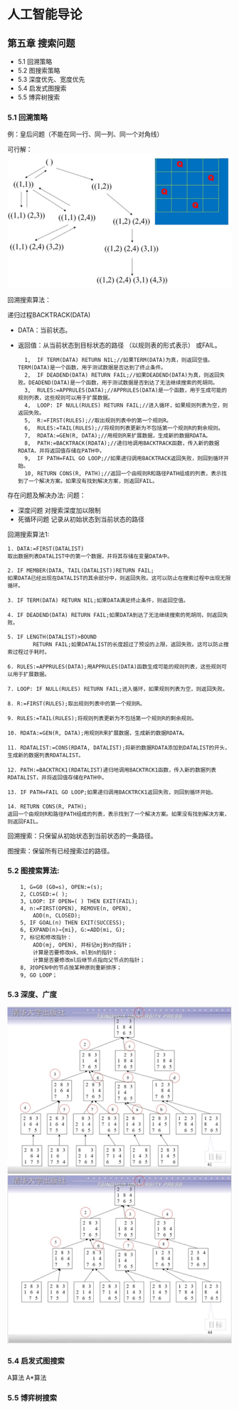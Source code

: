 # 人工智能导论
## 第五章 搜索问题

- 5.1 回溯策略
- 5.2 图搜索策略
- 5.3 深度优先、宽度优先
- 5.4 启发式图搜索
- 5.5 博弈树搜索


### 5.1 回溯策略
例：皇后问题（不能在同一行、同一列、同一个对角线）

可行解：
![26](image/26.jpg)

回溯搜索算法：

递归过程BACKTRACK(DATA)
- DATA：当前状态。
- 返回值：从当前状态到目标状态的路径
			（以规则表的形式表示）
			或FAIL。

        1, 	IF TERM(DATA) RETURN NIL;//如果TERM(DATA)为真，则返回空值。TERM(DATA)是一个函数，用于测试数据是否达到了终止条件。
        2, 	IF DEADEND(DATA) RETURN FAIL;//如果DEADEND(DATA)为真，则返回失败。DEADEND(DATA)是一个函数，用于测试数据是否到达了无法继续搜索的死胡同。
        3, 	RULES:=APPRULES(DATA);//APPRULES(DATA)是一个函数，用于生成可能的规则列表，这些规则可以用于扩展数据。
        4,	LOOP: IF NULL(RULES) RETURN FAIL;//进入循环，如果规则列表为空，则返回失败。
        5, 	R:=FIRST(RULES);//取出规则列表中的第一个规则R。
        6,	RULES:=TAIL(RULES);//将规则列表更新为不包括第一个规则R的剩余规则。
        7,	RDATA:=GEN(R, DATA);//用规则R来扩展数据，生成新的数据RDATA。
        8,	PATH:=BACKTRACK(RDATA);//递归地调用BACKTRACK函数，传入新的数据RDATA，并将返回值存储在PATH中。
        9,	IF PATH=FAIL GO LOOP;//如果递归调用BACKTRACK返回失败，则回到循环开始。
        10,	RETURN CONS(R, PATH);//返回一个由规则R和路径PATH组成的列表，表示找到了一个解决方案。如果没有找到解决方案，则返回FAIL。

存在问题及解决办法:
问题：
- 深度问题    对搜索深度加以限制
- 死循环问题  记录从初始状态到当前状态的路径

回溯搜索算法1:

    1. DATA:=FIRST(DATALIST)
    取出数据列表DATALIST中的第一个数据，并将其存储在变量DATA中。

    2. IF MEMBER(DATA, TAIL(DATALIST))RETURN FAIL;		
    如果DATA已经出现在DATALIST的其余部分中，则返回失败。这可以防止在搜索过程中出现无限循环。

    3. IF TERM(DATA) RETURN NIL;如果DATA满足终止条件，则返回空值。

    4. IF DEADEND(DATA) RETURN FAIL;如果DATA到达了无法继续搜索的死胡同，则返回失败。

    5. IF LENGTH(DATALIST)>BOUND
    	 	RETURN FAIL;如果DATALIST的长度超过了预设的上限，返回失败。这可以防止搜索过程过于耗时。

    6. RULES:=APPRULES(DATA);用APPRULES(DATA)函数生成可能的规则列表，这些规则可以用于扩展数据。

    7. LOOP: IF NULL(RULES) RETURN FAIL;进入循环，如果规则列表为空，则返回失败。

    8. R:=FIRST(RULES);取出规则列表中的第一个规则R。

    9. RULES:=TAIL(RULES);将规则列表更新为不包括第一个规则R的剩余规则。

    10. RDATA:=GEN(R, DATA);用规则R来扩展数据，生成新的数据RDATA。

    11. RDATALIST:=CONS(RDATA, DATALIST);将新的数据RDATA添加到DATALIST的开头，生成新的数据列表RDATALIST。

    12. PATH:=BACKTRCK1(RDATALIST)递归地调用BACKTRCK1函数，传入新的数据列表RDATALIST，并将返回值存储在PATH中。

    13. IF PATH=FAIL GO LOOP;如果递归调用BACKTRCK1返回失败，则回到循环开始。

    14. RETURN CONS(R, PATH);
    返回一个由规则R和路径PATH组成的列表，表示找到了一个解决方案。如果没有找到解决方案，则返回FAIL。


回溯搜索：只保留从初始状态到当前状态的一条路径。

图搜索：保留所有已经搜索过的路径。

### 5.2 图搜索算法:
        1, G=G0 (G0=s), OPEN:=(s);
        2, CLOSED:=( );
        3, LOOP: IF OPEN=( ) THEN EXIT(FAIL);
        4, n:=FIRST(OPEN), REMOVE(n, OPEN),
            ADD(n, CLOSED);
        5, IF GOAL(n) THEN EXIT(SUCCESS);
        6, EXPAND(n)→{mi}, G:=ADD(mi, G);
        7, 标记和修改指针：
            ADD(mj, OPEN), 并标记mj到n的指针；
            计算是否要修改mk、ml到n的指针；
            计算是否要修改ml后继节点指向父节点的指针；
        8, 对OPEN中的节点按某种原则重新排序；
        9, GO LOOP；

### 5.3 深度、广度
![24](image/24.jpg)
![25](image/25.jpg)

### 5.4 启发式图搜索
A算法
A*算法

### 5.5 博弈树搜索